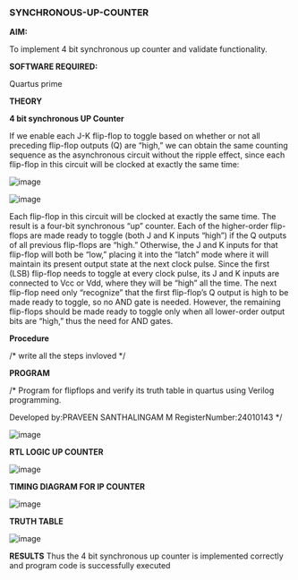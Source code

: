 ### SYNCHRONOUS-UP-COUNTER

**AIM:**

To implement 4 bit synchronous up counter and validate functionality.

**SOFTWARE REQUIRED:**

Quartus prime

**THEORY**

**4 bit synchronous UP Counter**

If we enable each J-K flip-flop to toggle based on whether or not all preceding flip-flop outputs (Q) are “high,” we can obtain the same counting sequence as the asynchronous circuit without the ripple effect, since each flip-flop in this circuit will be clocked at exactly the same time:

![image](https://github.com/naavaneetha/SYNCHRONOUS-UP-COUNTER/assets/154305477/d5db3fa0-e413-404c-b80e-b2f39d82e7e8)


![image](https://github.com/naavaneetha/SYNCHRONOUS-UP-COUNTER/assets/154305477/52cb61eb-d04b-442d-810c-31185a68410b)

Each flip-flop in this circuit will be clocked at exactly the same time.
The result is a four-bit synchronous “up” counter. Each of the higher-order flip-flops are made ready to toggle (both J and K inputs “high”) if the Q outputs of all previous flip-flops are “high.”
Otherwise, the J and K inputs for that flip-flop will both be “low,” placing it into the “latch” mode where it will maintain its present output state at the next clock pulse.
Since the first (LSB) flip-flop needs to toggle at every clock pulse, its J and K inputs are connected to Vcc or Vdd, where they will be “high” all the time.
The next flip-flop need only “recognize” that the first flip-flop’s Q output is high to be made ready to toggle, so no AND gate is needed.
However, the remaining flip-flops should be made ready to toggle only when all lower-order output bits are “high,” thus the need for AND gates.

**Procedure**

/* write all the steps invloved */

**PROGRAM**

/* Program for flipflops and verify its truth table in quartus using Verilog programming. 

Developed by:PRAVEEN SANTHALINGAM M RegisterNumber:24010143
*/

![image](https://github.com/user-attachments/assets/ad182a31-65b3-462c-90cd-52baf4628f6b)

**RTL LOGIC UP COUNTER**


![image](https://github.com/user-attachments/assets/7363507e-136a-4f79-b61c-337036052bc8)

**TIMING DIAGRAM FOR IP COUNTER**


![image](https://github.com/user-attachments/assets/fca55d09-c820-4814-b3ce-a136e03fdceb)

**TRUTH TABLE**


![image](https://github.com/user-attachments/assets/0b12f02a-336e-40d3-bd69-2fe95e0fd07e)

**RESULTS**
Thus the  4 bit synchronous up counter is implemented correctly and program code is successfully executed
